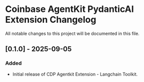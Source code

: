# Coinbase AgentKit PydanticAI Extension Changelog

All notable changes to this project will be documented in this file.

<!-- towncrier release notes start -->

## [0.1.0] - 2025-09-05

### Added

- Initial release of CDP Agentkit Extension - Langchain Toolkit.
